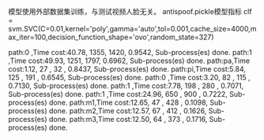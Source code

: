 模型使用外部数据集训练，与测试视频人脸无关。
antispoof.pickle模型指标
clf = svm.SVC(C=0.01,kernel='poly',gamma='auto',tol=0.001,cache_size=4000,max_iter=100,decision_function_shape='ovo',random_state=327)


path:0 ,Time cost:40.78, 1355, 1420, 0.9542, Sub-process(es) done.
path:1 ,Time cost:49.93, 1251, 1797, 0.6962, Sub-process(es) done.
path:pa,Time cost:1.12, 27  , 32  , 0.8437, Sub-process(es) done.
path:pi,Time cost:5.84, 125 , 191 , 0.6545, Sub-process(es) done.
path:0 ,Time cost:3.20, 82  , 115 , 0.7130, Sub-process(es) done.
path:1 ,Time cost:7.78, 198 , 280 , 0.7071, Sub-process(es) done.
path:1 ,Time cost:24.96, 650 , 900 , 0.7222, Sub-process(es) done.
path:m1,Time cost:12.65, 47  , 428 , 0.1098, Sub-process(es) done.
path:m2,Time cost:12.57, 67  , 412 , 0.1626, Sub-process(es) done.
path:m3,Time cost:12.50, 64  , 373 , 0.1716, Sub-process(es) done.